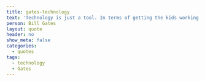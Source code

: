 ```yaml
---
title: gates-technology
text: 'Technology is just a tool. In terms of getting the kids working together and motivating them, the teacher is the most important.'
person: Bill Gates
layout: quote
header: no
show_meta: false
categories:
  - quotes
tags:
  - technology
  - Gates
---
```

